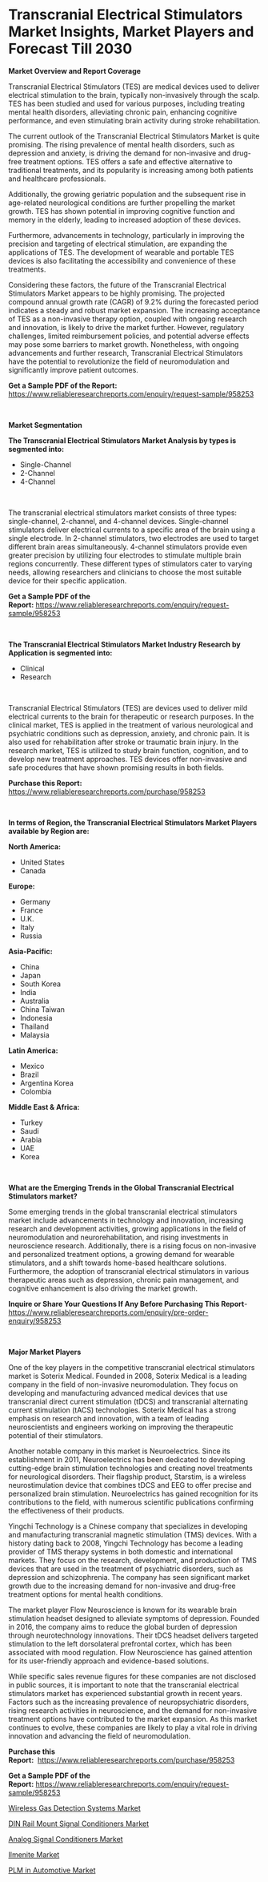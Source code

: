 <p><h1>Transcranial Electrical Stimulators Market Insights, Market Players and Forecast Till 2030</h1></p><p><strong>Market Overview and Report Coverage</strong></p>
<p><p>Transcranial Electrical Stimulators (TES) are medical devices used to deliver electrical stimulation to the brain, typically non-invasively through the scalp. TES has been studied and used for various purposes, including treating mental health disorders, alleviating chronic pain, enhancing cognitive performance, and even stimulating brain activity during stroke rehabilitation.</p><p>The current outlook of the Transcranial Electrical Stimulators Market is quite promising. The rising prevalence of mental health disorders, such as depression and anxiety, is driving the demand for non-invasive and drug-free treatment options. TES offers a safe and effective alternative to traditional treatments, and its popularity is increasing among both patients and healthcare professionals.</p><p>Additionally, the growing geriatric population and the subsequent rise in age-related neurological conditions are further propelling the market growth. TES has shown potential in improving cognitive function and memory in the elderly, leading to increased adoption of these devices.</p><p>Furthermore, advancements in technology, particularly in improving the precision and targeting of electrical stimulation, are expanding the applications of TES. The development of wearable and portable TES devices is also facilitating the accessibility and convenience of these treatments.</p><p>Considering these factors, the future of the Transcranial Electrical Stimulators Market appears to be highly promising. The projected compound annual growth rate (CAGR) of 9.2% during the forecasted period indicates a steady and robust market expansion. The increasing acceptance of TES as a non-invasive therapy option, coupled with ongoing research and innovation, is likely to drive the market further. However, regulatory challenges, limited reimbursement policies, and potential adverse effects may pose some barriers to market growth. Nonetheless, with ongoing advancements and further research, Transcranial Electrical Stimulators have the potential to revolutionize the field of neuromodulation and significantly improve patient outcomes.</p></p>
<p><strong>Get a Sample PDF of the Report:</strong> <a href="https://www.reliableresearchreports.com/enquiry/request-sample/958253">https://www.reliableresearchreports.com/enquiry/request-sample/958253</a></p>
<p>&nbsp;</p>
<p><strong>Market Segmentation</strong></p>
<p><strong>The Transcranial Electrical Stimulators Market Analysis by types is segmented into:</strong></p>
<p><ul><li>Single-Channel</li><li>2-Channel</li><li>4-Channel</li></ul></p>
<p>&nbsp;</p>
<p><p>The transcranial electrical stimulators market consists of three types: single-channel, 2-channel, and 4-channel devices. Single-channel stimulators deliver electrical currents to a specific area of the brain using a single electrode. In 2-channel stimulators, two electrodes are used to target different brain areas simultaneously. 4-channel stimulators provide even greater precision by utilizing four electrodes to stimulate multiple brain regions concurrently. These different types of stimulators cater to varying needs, allowing researchers and clinicians to choose the most suitable device for their specific application.</p></p>
<p><strong>Get a Sample PDF of the Report:</strong>&nbsp;<a href="https://www.reliableresearchreports.com/enquiry/request-sample/958253">https://www.reliableresearchreports.com/enquiry/request-sample/958253</a></p>
<p>&nbsp;</p>
<p><strong>The Transcranial Electrical Stimulators Market Industry Research by Application is segmented into:</strong></p>
<p><ul><li>Clinical</li><li>Research</li></ul></p>
<p>&nbsp;</p>
<p><p>Transcranial Electrical Stimulators (TES) are devices used to deliver mild electrical currents to the brain for therapeutic or research purposes. In the clinical market, TES is applied in the treatment of various neurological and psychiatric conditions such as depression, anxiety, and chronic pain. It is also used for rehabilitation after stroke or traumatic brain injury. In the research market, TES is utilized to study brain function, cognition, and to develop new treatment approaches. TES devices offer non-invasive and safe procedures that have shown promising results in both fields.</p></p>
<p><strong>Purchase this Report:</strong>&nbsp; <a href="https://www.reliableresearchreports.com/purchase/958253">https://www.reliableresearchreports.com/purchase/958253</a></p>
<p>&nbsp;</p>
<p><strong>In terms of Region, the Transcranial Electrical Stimulators Market Players available by Region are:</strong></p>
<p>
    <p> <strong> North America: </strong>
        <ul>
            <li>United States</li>
            <li>Canada</li>
        </ul>
        </p> 
    <p> <strong> Europe: </strong>
        <ul>
            <li>Germany</li>
            <li>France</li>
            <li>U.K.</li>
            <li>Italy</li>
            <li>Russia</li>
        </ul>
        </p> 
    <p> <strong> Asia-Pacific: </strong>
        <ul>
            <li>China</li>
            <li>Japan</li>
            <li>South Korea</li>
            <li>India</li>
            <li>Australia</li>
            <li>China Taiwan</li>
            <li>Indonesia</li>
            <li>Thailand</li>
            <li>Malaysia</li>
        </ul>
        </p> 
    <p> <strong> Latin America: </strong>
        <ul>
            <li>Mexico</li>
            <li>Brazil</li>
            <li>Argentina Korea</li>
            <li>Colombia</li>
        </ul>
        </p> 
    <p> <strong> Middle East & Africa: </strong>
        <ul>
            <li>Turkey</li>
            <li>Saudi</li>
            <li>Arabia</li>
            <li>UAE</li>
            <li>Korea</li>
        </ul>
    </p>
    </p>
<p>&nbsp;</p>
<p><strong>What are the Emerging Trends in the Global Transcranial Electrical Stimulators market?</strong></p>
<p><p>Some emerging trends in the global transcranial electrical stimulators market include advancements in technology and innovation, increasing research and development activities, growing applications in the field of neuromodulation and neurorehabilitation, and rising investments in neuroscience research. Additionally, there is a rising focus on non-invasive and personalized treatment options, a growing demand for wearable stimulators, and a shift towards home-based healthcare solutions. Furthermore, the adoption of transcranial electrical stimulators in various therapeutic areas such as depression, chronic pain management, and cognitive enhancement is also driving the market growth.</p></p>
<p><strong>Inquire or Share Your Questions If Any Before Purchasing This Report</strong>- <a href="https://www.reliableresearchreports.com/enquiry/pre-order-enquiry/958253">https://www.reliableresearchreports.com/enquiry/pre-order-enquiry/958253</a></p>
<p>&nbsp;</p>
<p><strong>Major Market Players</strong></p>
<p><p>One of the key players in the competitive transcranial electrical stimulators market is Soterix Medical. Founded in 2008, Soterix Medical is a leading company in the field of non-invasive neuromodulation. They focus on developing and manufacturing advanced medical devices that use transcranial direct current stimulation (tDCS) and transcranial alternating current stimulation (tACS) technologies. Soterix Medical has a strong emphasis on research and innovation, with a team of leading neuroscientists and engineers working on improving the therapeutic potential of their stimulators.</p><p>Another notable company in this market is Neuroelectrics. Since its establishment in 2011, Neuroelectrics has been dedicated to developing cutting-edge brain stimulation technologies and creating novel treatments for neurological disorders. Their flagship product, Starstim, is a wireless neurostimulation device that combines tDCS and EEG to offer precise and personalized brain stimulation. Neuroelectrics has gained recognition for its contributions to the field, with numerous scientific publications confirming the effectiveness of their products.</p><p>Yingchi Technology is a Chinese company that specializes in developing and manufacturing transcranial magnetic stimulation (TMS) devices. With a history dating back to 2008, Yingchi Technology has become a leading provider of TMS therapy systems in both domestic and international markets. They focus on the research, development, and production of TMS devices that are used in the treatment of psychiatric disorders, such as depression and schizophrenia. The company has seen significant market growth due to the increasing demand for non-invasive and drug-free treatment options for mental health conditions.</p><p>The market player Flow Neuroscience is known for its wearable brain stimulation headset designed to alleviate symptoms of depression. Founded in 2016, the company aims to reduce the global burden of depression through neurotechnology innovations. Their tDCS headset delivers targeted stimulation to the left dorsolateral prefrontal cortex, which has been associated with mood regulation. Flow Neuroscience has gained attention for its user-friendly approach and evidence-based solutions.</p><p>While specific sales revenue figures for these companies are not disclosed in public sources, it is important to note that the transcranial electrical stimulators market has experienced substantial growth in recent years. Factors such as the increasing prevalence of neuropsychiatric disorders, rising research activities in neuroscience, and the demand for non-invasive treatment options have contributed to the market expansion. As this market continues to evolve, these companies are likely to play a vital role in driving innovation and advancing the field of neuromodulation.</p></p>
<p><strong>Purchase this Report:</strong>&nbsp;&nbsp;<a href="https://www.reliableresearchreports.com/purchase/958253">https://www.reliableresearchreports.com/purchase/958253</a></p>
<p></p>
<p><strong>Get a Sample PDF of the Report:</strong>&nbsp;<a href="https://www.reliableresearchreports.com/enquiry/request-sample/958253">https://www.reliableresearchreports.com/enquiry/request-sample/958253</a></p>
<p><p><a href="https://www.linkedin.com/pulse/decoding-wireless-gas-detection-systems-market-deep-jm0ce/">Wireless Gas Detection Systems Market</a></p><p><a href="https://www.reportprime.com/din-rail-mount-signal-conditioners-r1981">DIN Rail Mount Signal Conditioners Market</a></p><p><a href="https://www.reportprime.com/analog-signal-conditioners-r1978">Analog Signal Conditioners Market</a></p><p><a href="https://www.linkedin.com/pulse/ilmenite-market-size-growth-forecast-from-2023-2030-mcmke/">Ilmenite Market</a></p><p><a href="https://medium.com/@primeyash92/plm-in-automotive-market-size-growth-forecast-2023-2030-aa51c8b29f24">PLM in Automotive Market</a></p></p>